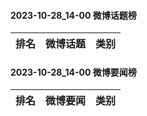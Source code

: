 #### 2023-10-28_14-00  微博话题榜

| 排名 | 微博话题 | 类别 |
| --- | --- | --- |
#### 2023-10-28_14-00  微博要闻榜

| 排名 | 微博要闻 | 类别 |
| --- | --- | --- |
